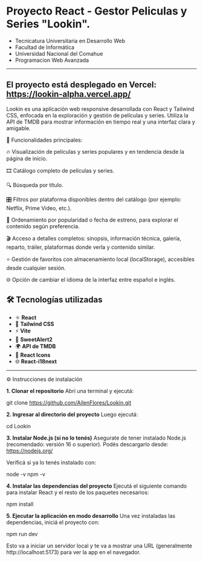 # Proyecto React - Gestor Peliculas y Series "Lookin".

* Tecnicatura Universitaria en Desarrollo Web
* Facultad de Informática
* Universidad Nacional del Comahue
* Programacion Web Avanzada



 
 -----------------------------------------------------------
El proyecto está desplegado en Vercel: https://lookin-alpha.vercel.app/
 -----------------------------------------------------------
Lookin es una aplicación web responsive desarrollada con React y Tailwind CSS, enfocada en la exploración y gestión de películas y series. Utiliza la API de TMDB para mostrar información en tiempo real y una interfaz clara y amigable.

🚀 Funcionalidades principales:

🔥 Visualización de películas y series populares y en tendencia desde la página de inicio.

🎞️ Catálogo completo de películas y series.

🔍 Búsqueda por título.

🎛️ Filtros por plataforma disponibles dentro del catálogo (por ejemplo: Netflix, Prime Video, etc.).

📅 Ordenamiento por popularidad o fecha de estreno, para explorar el contenido según preferencia.

🎬 Acceso a detalles completos: sinopsis, información técnica, galería, reparto, tráiler, plataformas donde verla y contenido similar.

⭐ Gestión de favoritos con almacenamiento local (localStorage), accesibles desde cualquier sesión.

🌐 Opción de cambiar el idioma de la interfaz entre español e inglés.


## 🛠️ Tecnologías utilizadas

- ⚛️ **React**  
- 💨 **Tailwind CSS**  
- ⚡ **Vite**  
- 🎉 **SweetAlert2**  
- 🌍 **API de TMDB**  
- 🧩 **React Icons**
- 🌐  **React-i18next** 

---

⚙️ Instrucciones de instalación
 
 **1. Clonar el repositorio**
 Abrí una terminal y ejecutá:
 
 git clone https://github.com/AilenFlores/Lookin.git
 
 **2. Ingresar al directorio del proyecto**
 Luego ejecutá:
 
 cd Lookin
 
 **3. Instalar Node.js (si no lo tenés)**
 Asegurate de tener instalado Node.js (recomendado: versión 16 o superior).
 Podés descargarlo desde: https://nodejs.org/
 
 Verificá si ya lo tenés instalado con:
 
 node -v
 npm -v
 
 **4. Instalar las dependencias del proyecto**
 Ejecutá el siguiente comando para instalar React y el resto de los paquetes necesarios:
 
 npm install
 
 **5. Ejecutar la aplicación en modo desarrollo**
 Una vez instaladas las dependencias, iniciá el proyecto con:
 
 npm run dev
 
 Esto va a iniciar un servidor local y te va a mostrar una URL (generalmente http://localhost:5173) para ver la app en el navegador.
